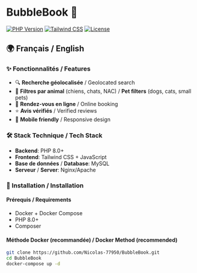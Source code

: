# BubbleBook 🐾

[![PHP Version](https://img.shields.io/badge/PHP-8.0+-8892BF.svg)](https://php.net/)
[![Tailwind CSS](https://img.shields.io/badge/Tailwind_CSS-3.3.0-06B6D4.svg)](https://tailwindcss.com)
[![License](https://img.shields.io/badge/License-MIT-blue.svg)](https://opensource.org/licenses/MIT)

## 🌍 Français / English

### ✨ Fonctionnalités / Features
- 🔍 **Recherche géolocalisée** / Geolocated search
- 🐶 **Filtres par animal** (chiens, chats, NAC) / **Pet filters** (dogs, cats, small pets)
- 📅 **Rendez-vous en ligne** / Online booking
- ⭐ **Avis vérifiés** / Verified reviews
- 📱 **Mobile friendly** / Responsive design

### 🛠 Stack Technique / Tech Stack
- **Backend**: PHP 8.0+
- **Frontend**: Tailwind CSS + JavaScript
- **Base de données** / **Database**: MySQL
- **Serveur** / **Server**: Nginx/Apache

### 🚀 Installation / Installation

#### Prérequis / Requirements
- Docker + Docker Compose
- PHP 8.0+
- Composer

#### Méthode Docker (recommandée) / Docker Method (recommended)
```bash
git clone https://github.com/Nicolas-77950/BubbleBook.git
cd BubbleBook
docker-compose up -d
